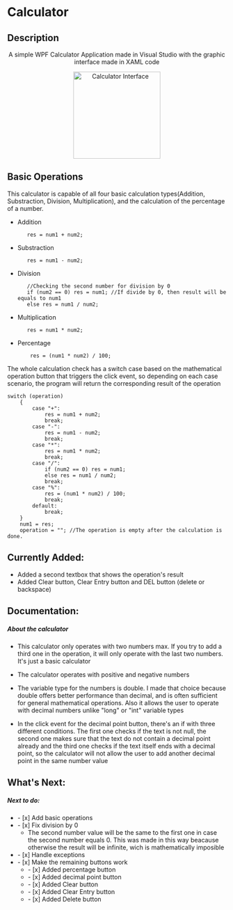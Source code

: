 # Calculator
## Description
  <p align="center">A simple WPF Calculator Application made in Visual Studio with the graphic interface made in XAML code</p>
  <p align="center">
    <img src= "https://github.com/user-attachments/assets/4cec0a5b-6a78-459d-b968-dce052dc55cf" alt = "Calculator Interface" width = "200"/>
  </p>

## Basic Operations
<p>This calculator is capable of all four basic calculation types(Addition, Substraction, Division, Multiplication), and the calculation of the percentage of a number. </p>
  <ul>
  <li>Addition 
      
   ```   
      res = num1 + num2;
   ```
  </li>
  <li>Substraction
    
   ```   
      res = num1 - num2;
   ```
  </li>
  <li>Division
      
   ```
      //Checking the second number for division by 0  
      if (num2 == 0) res = num1; //If divide by 0, then result will be equals to num1
      else res = num1 / num2;

   ```
  </li>
  <li>Multiplication
      
   ```   
      res = num1 * num2;
   ```
  </li>
  <li>Percentage
    
  ```   
      res = (num1 * num2) / 100;
  ```
  </li>
  </ul>
<p>The whole calculation check has a switch case based on the mathematical operation button that triggers the click event, so depending on each case scenario, the program will return the corresponding result of the operation</p>

```
switch (operation)
    {
        case "+":
            res = num1 + num2;
            break;
        case "-":
            res = num1 - num2;
            break;
        case "*":
            res = num1 * num2;
            break;
        case "/":
            if (num2 == 0) res = num1; 
            else res = num1 / num2;
            break;
        case "%":
            res = (num1 * num2) / 100;
            break;
        default:
            break;
    }
    num1 = res; 
    operation = ""; //The operation is empty after the calculation is done.
```
## Currently Added:
<ul>
  <li>Added a second textbox  that shows the operation's result</li>
  <li>Added Clear button, Clear Entry button and DEL button (delete or backspace)</li>
</ul>

## Documentation:
<h5>About the calculator</h5>
<ul>
  <li>
    <p>This calculator only operates with two numbers max. If you try to add a third one in the operation, it will only operate with the last two numbers. It's just a basic calculator</p>
  </li>
  <li>
    <p>The calculator operates with positive and negative numbers</p>
  </li>
  <li>
    <p>The variable type for the numbers is double. I made that choice because double offers better performance than decimal, and is often sufficient for general mathematical operations. Also it allows the user to operate with decimal numbers unlike "long" or "int" variable types</p>
  </li>
  <li>
    <p>In the click event for the decimal point button, there's an if with three different conditions. The first one checks if the text is not null, the second one makes sure that the text do not contain a decimal point already and the third one checks if the text itself ends with a decimal point, so the calculator will not allow the user to add another decimal point in the same number value</p>
  </li>
</ul>

## What's Next:
<h5>Next to do: </h5>
<ul>
    <li> - [x] Add basic operations</li>
    <li>
      - [x] Fix division by 0
      <ul>
        <li>The second number value will be the same to the first one in case the second number equals 0. This was made in this way beacause otherwise the result will be infinite, wich is mathematically imposible</li>
      </ul>
    </li>
    <li> - [x] Handle exceptions</li>
    <li>
      - [x] Make the remaining buttons work
      <ul>
        <li>- [x] Added percentage button</li>
        <li>- [x] Added decimal point button</li>
        <li>- [x] Added Clear button</li>
        <li>- [x] Added Clear Entry button</li>
        <li>- [x] Added Delete button</li>
      </ul>
    </li>
</ul>


